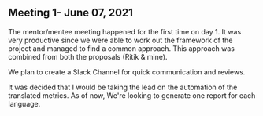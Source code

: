 ## Meeting 1- June 07, 2021

The mentor/mentee meeting happened for the first time on day 1. It was very productive since we were able to work out the framework of the project and managed to find a common approach. This approach was combined from both the proposals (Ritik & mine).

We plan to create a Slack Channel for quick communication and reviews.

It was decided that I would be taking the lead on the automation of the translated metrics. As of now, We're looking to generate one report for each language.
